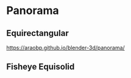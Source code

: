 # Panorama

## Equirectangular

https://araobp.github.io/blender-3d/panorama/

## Fisheye Equisolid

